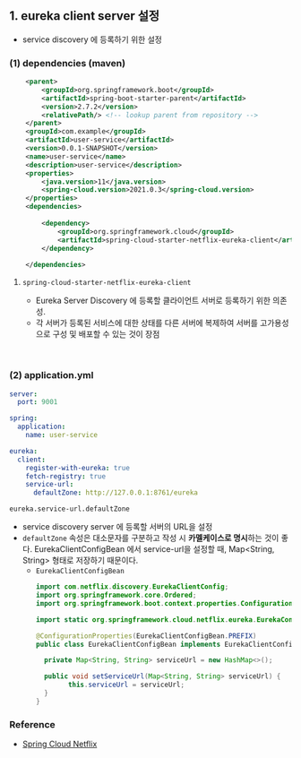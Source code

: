 ## 1. eureka client server 설정

- service discovery 에 등록하기 위한 설정


### (1) dependencies (maven)
```xml
    <parent>
        <groupId>org.springframework.boot</groupId>
        <artifactId>spring-boot-starter-parent</artifactId>
        <version>2.7.2</version>
        <relativePath/> <!-- lookup parent from repository -->
    </parent>
    <groupId>com.example</groupId>
    <artifactId>user-service</artifactId>
    <version>0.0.1-SNAPSHOT</version>
    <name>user-service</name>
    <description>user-service</description>
    <properties>
        <java.version>11</java.version>
        <spring-cloud.version>2021.0.3</spring-cloud.version>
    </properties>
    <dependencies>
    
        <dependency>
            <groupId>org.springframework.cloud</groupId>
            <artifactId>spring-cloud-starter-netflix-eureka-client</artifactId>
        </dependency>
    
    </dependencies>

```

1. `spring-cloud-starter-netflix-eureka-client`

   - Eureka Server Discovery 에 등록할 클라이언트 서버로 등록하기 위한 의존성.
   - 각 서버가 등록된 서비스에 대한 상태를 다른 서버에 복제하여 서버를 고가용성으로 구성 및 배포할 수 있는 것이 장점

<br>

### (2) application.yml

```yaml
server:
  port: 9001

spring:
  application:
    name: user-service

eureka:
  client:
    register-with-eureka: true
    fetch-registry: true
    service-url:
      defaultZone: http://127.0.0.1:8761/eureka
```

`eureka.service-url.defaultZone`

- service discovery server 에 등록할 서버의 URL을 설정
- `defaultZone` 속성은 대소문자를 구분하고 작성 시 **카멜케이스로 명시**하는 것이 좋다. EurekaClientConfigBean 에서 service-url을 설정할 때,
    Map<String, String> 형태로 저장하기 때문이다.
  - `EurekaClientConfigBean` 
    ```java
    import com.netflix.discovery.EurekaClientConfig;
    import org.springframework.core.Ordered;
    import org.springframework.boot.context.properties.ConfigurationProperties;
  
    import static org.springframework.cloud.netflix.eureka.EurekaConstants.DEFAULT_PREFIX;
  
    @ConfigurationProperties(EurekaClientConfigBean.PREFIX)
    public class EurekaClientConfigBean implements EurekaClientConfig, Ordered {
    
      private Map<String, String> serviceUrl = new HashMap<>();
  
      public void setServiceUrl(Map<String, String> serviceUrl) {
            this.serviceUrl = serviceUrl;
      }
    }
    ```

### Reference

- [Spring Cloud Netflix](https://cloud.spring.io/spring-cloud-netflix/reference/html/)
